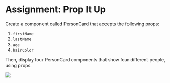 <h1>Assignment: Prop It Up</h1>

<p>Create a component called PersonCard that accepts the following props:</p>
<ol>
<li><code>firstName</code></li>
<li><code>lastName</code></li>
<li><code>age</code></li>
<li><code>hairColor</code></li>
</ol>
<p>Then, display four PersonCard components that show four different people, using props.</p>
<img src="https://github.com/alirabah93/Coding-Dojo/blob/master/MERN/react/PropItUp/first_jsx/screenshots/pic1.jpg"/>


